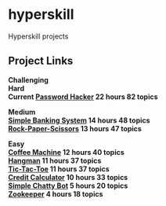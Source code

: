 # hyperskill
Hyperskill projects

## Project Links

<b> Challenging <b/> <br/>
<b> Hard <b/> <br/>
  Current [Password Hacker](https://hyperskill.org/projects/80?track=2) 22 hours 82 topics <br/>

<b> Medium <b/> <br/>
  [Simple Banking System](https://hyperskill.org/projects/109?track=2) 14 hours 48 topics <br/>
  [Rock-Paper-Scissors](https://hyperskill.org/projects/78?track=2) 13 hours 47 topics <br/>

<b> Easy <b/> <br/>
  [Coffee Machine](https://hyperskill.org/projects/68?track=2) 12 hours 40 topics <br/>
  [Hangman](https://hyperskill.org/projects/69?track=2) 11 hours 37 topics <br/>
  [Tic-Tac-Toe](https://hyperskill.org/projects/73?track=2) 11 hours 37 topics <br/>
  [Credit Calculator](https://hyperskill.org/projects/90?track=2) 10 hours 33 topics <br/>
  [Simple Chatty Bot](https://hyperskill.org/projects/97?track=2) 5 hours 20 topics <br/>
  [Zookeeper](https://hyperskill.org/projects/98?track=2) 4 hours 18 topics <br/>
